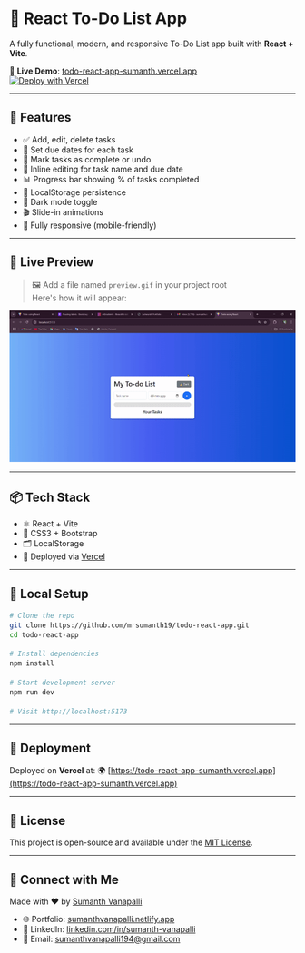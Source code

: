 # 📝 React To-Do List App

A fully functional, modern, and responsive To-Do List app built with **React + Vite**.

🔗 **Live Demo**: [todo-react-app-sumanth.vercel.app](https://todo-react-app-sumanth.vercel.app)  
[![Deploy with Vercel](https://vercel.com/button)](https://vercel.com/import/project?template=todo-react-app)

---

## 🚀 Features

- ✅ Add, edit, delete tasks
- 📅 Set due dates for each task
- 🔁 Mark tasks as complete or undo
- 🧠 Inline editing for task name and due date
- 📊 Progress bar showing % of tasks completed
- 💾 LocalStorage persistence
- 🌙 Dark mode toggle
- 🎬 Slide-in animations
- 📱 Fully responsive (mobile-friendly)

---

## 🧩 Live Preview

> 🖼 Add a file named `preview.gif` in your project root  
> Here's how it will appear:

![App Interaction Preview](./preview.gif)

---

## 📦 Tech Stack

- ⚛️ React + Vite
- 🎨 CSS3 + Bootstrap
- 🗂️ LocalStorage
- 🚀 Deployed via [Vercel](https://vercel.com)

---

## 🔧 Local Setup

```bash
# Clone the repo
git clone https://github.com/mrsumanth19/todo-react-app.git
cd todo-react-app

# Install dependencies
npm install

# Start development server
npm run dev

# Visit http://localhost:5173
````

---

## 🧪 Deployment

Deployed on **Vercel** at:
🌍 [https://todo-react-app-sumanth.vercel.app](https://todo-react-app-sumanth.vercel.app)

---

## 📄 License

This project is open-source and available under the [MIT License](LICENSE).

---

## 🔗 Connect with Me

Made with ❤️ by [Sumanth Vanapalli](https://github.com/mrsumanth19)

* 🌐 Portfolio: [sumanthvanapalli.netlify.app](https://sumanthvanapalli.netlify.app)
* 💼 LinkedIn: [linkedin.com/in/sumanth-vanapalli](https://www.linkedin.com/in/sumanth-vanapalli)
* 📧 Email: [sumanthvanapalli194@gmail.com](mailto:sumanthvanapalli194@gmail.com)


